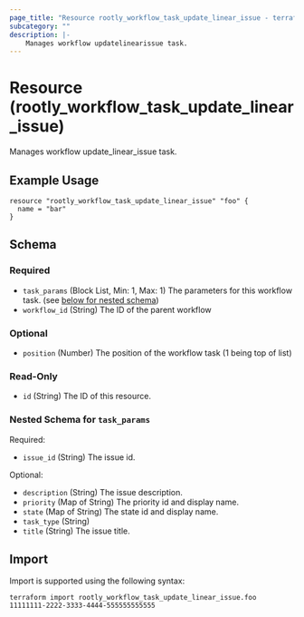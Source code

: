 ```yaml
---
page_title: "Resource rootly_workflow_task_update_linear_issue - terraform-provider-rootly"
subcategory: ""
description: |-
    Manages workflow updatelinearissue task.
---
```


# Resource (rootly_workflow_task_update_linear_issue)

Manages workflow update_linear_issue task.

## Example Usage

```
resource "rootly_workflow_task_update_linear_issue" "foo" {
  name = "bar"
}
```

<!-- schema generated by tfplugindocs -->
## Schema

### Required

- `task_params` (Block List, Min: 1, Max: 1) The parameters for this workflow task. (see [below for nested schema](#nestedblock--task_params))
- `workflow_id` (String) The ID of the parent workflow

### Optional

- `position` (Number) The position of the workflow task (1 being top of list)

### Read-Only

- `id` (String) The ID of this resource.

<a id="nestedblock--task_params"></a>
### Nested Schema for `task_params`

Required:

- `issue_id` (String) The issue id.

Optional:

- `description` (String) The issue description.
- `priority` (Map of String) The priority id and display name.
- `state` (Map of String) The state id and display name.
- `task_type` (String)
- `title` (String) The issue title.

## Import

Import is supported using the following syntax:

```shell
terraform import rootly_workflow_task_update_linear_issue.foo 11111111-2222-3333-4444-555555555555
```